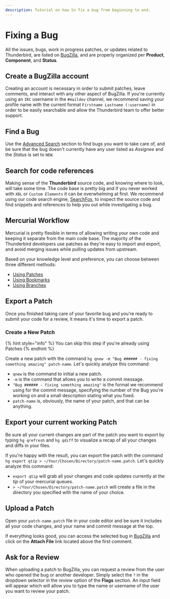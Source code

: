 ```yaml
---
description: Tutorial on how to fix a bug from beginning to end.
---
```


# Fixing a Bug

All the issues, bugs, work in progress patches, or updates related to Thunderbird, are listed on [BugZilla](https://bugzilla.mozilla.org), and are properly organized per **Product**, **Component**, and **Status**.

## Create a BugZilla account

Creating an account is necessary in order to submit patches, leave comments, and interact with any other aspect of BugZilla. If you're currently using an `IRC` username in the `#maildev` channel, we recommend saving your profile name with the current format `Firstname Lastname (:username)` in order to be easily searchable and allow the Thunderbird team to offer better support.

## Find a Bug

Use the [Advanced Search](https://bugzilla.mozilla.org/query.cgi?format=advanced) section to find bugs you want to take care of, and be sure that the bug doesn't currently have any user listed as *Assignee* and the *Status* is set to `NEW`.

## Search for code references

Making sense of the **Thunderbird** source code, and knowing where to look, will take some time. The code base is pretty big and if you never worked with `XBL` or `Custom Elements` it can be overwhelming at first. We recommend using our code search engine, [SearchFox](https://searchfox.org/comm-central/source/), to inspect the source code and find snippets and references to help you out while investigating a bug.

## Mercurial Workflow

Mercurial is pretty flexible in terms of allowing writing your own code and keeping it separate from the main code base. The majority of the Thunderbird developers use patches as they're easy to import and export, and avoid merging issues while pulling updates from upstream.

Based on your knowledge level and preference, you can choose between three different methods:

* [Using Patches](using-mercurial-patches.md)
* [Using Bookmarks](using-mercurial-bookmarks.md)
* [Using Branches](using-mercurial-branches.md)

## Export a Patch

Once you finished taking care of your favorite bug and you're ready to submit your code for a review, it means it's time to export a patch.

### Create a New Patch

{% hint style="info" %}
You can skip this step if you're already using Patches
{% endhint %}

Create a new patch with the command `hg qnew -m "Bug ###### - fixing something amazing" patch-name`. Let's quickly analyze this command:

* `qnew` is the command to initial a new patch.
* `-m` is the command that allows you to write a commit message.
* `"Bug ###### - fixing something amazing"` is the format we recommend using for the commit message, specifying the number of the Bug you're working on and a small description stating what you fixed.
* `patch-name` is, obviously, the name of your patch, and that can be anything.

## Export your current working Patch

Be sure all your current changes are part of the patch you want to export by typing `hg qrefresh` and `hg qdiff` to visualize a recap of all your changes and diffs in your files.

If you're happy with the result, you can export the patch with the command `hg export qtip > ~/Your/Chosen/Directory/patch-name.patch`. Let's quickly analyze this command:

* `export qtip` will grab all your changes and code updates currently at the *tip* of your mercurial queues.
* `> ~/Your/Chosen/Directory/patch-name.patch` will create a file in the directory you specified with the name of your choice.

## Upload a Patch

Open your `patch-name.patch` file in your code editor and be sure it includes all your code changes, and your name and commit message at the top.

If everything looks good, you can access the selected bug in [BugZilla](https://bugzilla.mozilla.org) and click on the **Attach File** link located above the first comment.

## Ask for a Review

When uploading a patch to BugZilla, you can request a review from the user who opened the bug or another developer. Simply select the `?` in the dropdown selector in the *review* option of the **Flags** section.
An input field will appear which will allow you to type the name or username of the user you want to review your patch.
